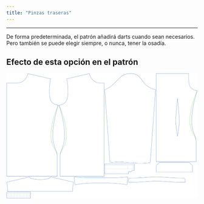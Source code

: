 ```yaml
---
title: "Pinzas traseras"
---
```


---

De forma predeterminada, el patrón añadirá darts cuando sean necesarios. Pero también se puede elegir siempre, o nunca, tener la osadía.

## Efecto de esta opción en el patrón

![Esta imagen muestra el efecto de esta opción superponiendo varias variantes que tienen un valor diferente para esta opción](simon_backdarts_sample.svg "Efecto de esta opción en el patrón")
